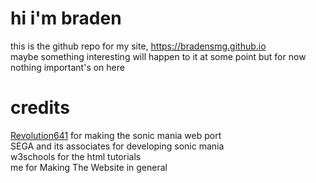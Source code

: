# hi i'm braden
this is the github repo for my site, https://bradensmg.github.io<br>maybe something interesting will happen to it at some point but for now nothing important's on here<br>
# credits<br>
<a href="https://github.com/Revolution641/Sonic-Mania-Web-">Revolution641</a> for making the sonic mania web port<br>SEGA and its associates for developing sonic mania<br>w3schools for the html tutorials<br>me for Making The Website in general
